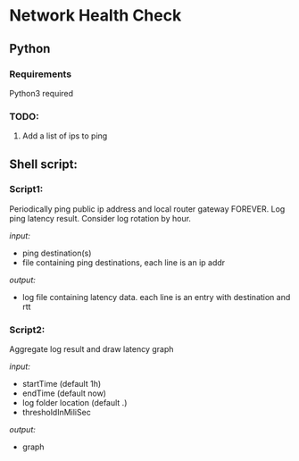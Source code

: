 # Network Health Check

## Python
### Requirements
Python3 required

### TODO:
1. Add a list of ips to ping

## Shell script:
### Script1:
Periodically ping public ip address and local router gateway FOREVER.
Log ping latency result. Consider log rotation by hour.

*input:*
- ping destination(s)
- file containing ping destinations, each line is an ip addr

*output:*
- log file containing latency data. each line is an entry with destination and rtt


### Script2:
Aggregate log result and draw latency graph

*input:*
- startTime (default 1h)
- endTime (default now)
- log folder location (default .)
- thresholdInMiliSec

*output:*
- graph
